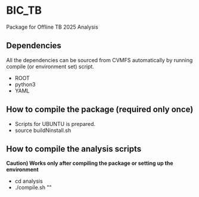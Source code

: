 # BIC_TB

Package for Offline TB 2025 Analysis

## Dependencies

All the dependencies can be sourced from CVMFS automatically by running compile (or environment set) script.

* ROOT
* python3
* YAML

## How to compile the package (required only once)
- Scripts for UBUNTU is prepared.
- source buildNinstall.sh

## How to compile the analysis scripts
**Caution) Works only after compiling the package or setting up the environment**

- cd analysis
- ./compile.sh "<analysis code in cpp>"


